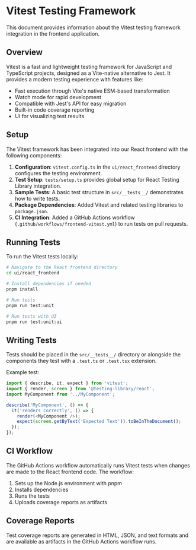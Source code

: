 # Vitest Testing Framework

This document provides information about the Vitest testing framework integration in the frontend application.

## Overview

Vitest is a fast and lightweight testing framework for JavaScript and TypeScript projects, designed as a Vite-native alternative to Jest. It provides a modern testing experience with features like:

- Fast execution through Vite's native ESM-based transformation
- Watch mode for rapid development
- Compatible with Jest's API for easy migration
- Built-in code coverage reporting
- UI for visualizing test results

## Setup

The Vitest framework has been integrated into our React frontend with the following components:

1. **Configuration**: `vitest.config.ts` in the `ui/react_frontend` directory configures the testing environment.
2. **Test Setup**: `tests/setup.ts` provides global setup for React Testing Library integration.
3. **Sample Tests**: A basic test structure in `src/__tests__/` demonstrates how to write tests.
4. **Package Dependencies**: Added Vitest and related testing libraries to `package.json`.
5. **CI Integration**: Added a GitHub Actions workflow (`.github/workflows/frontend-vitest.yml`) to run tests on pull requests.

## Running Tests

To run the Vitest tests locally:

```bash
# Navigate to the React frontend directory
cd ui/react_frontend

# Install dependencies if needed
pnpm install

# Run tests
pnpm run test:unit

# Run tests with UI
pnpm run test:unit:ui
```

## Writing Tests

Tests should be placed in the `src/__tests__/` directory or alongside the components they test with a `.test.ts` or `.test.tsx` extension.

Example test:

```typescript
import { describe, it, expect } from 'vitest';
import { render, screen } from '@testing-library/react';
import MyComponent from '../MyComponent';

describe('MyComponent', () => {
  it('renders correctly', () => {
    render(<MyComponent />);
    expect(screen.getByText('Expected Text')).toBeInTheDocument();
  });
});
```

## CI Workflow

The GitHub Actions workflow automatically runs Vitest tests when changes are made to the React frontend code. The workflow:

1. Sets up the Node.js environment with pnpm
2. Installs dependencies
3. Runs the tests
4. Uploads coverage reports as artifacts

## Coverage Reports

Test coverage reports are generated in HTML, JSON, and text formats and are available as artifacts in the GitHub Actions workflow runs.
